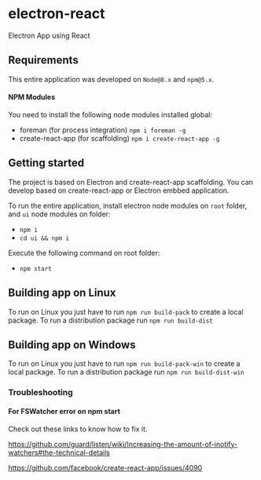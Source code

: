 # electron-react
Electron App using React


## Requirements

This entire application was developed on `Node@8.x` and `npm@5.x`.

#### NPM Modules

You need to install the following node modules installed global:

- foreman (for process integration) `npm i foreman -g`
- create-react-app (for scaffolding) `npm i create-react-app -g`

## Getting started

The project is based on Electron and create-react-app scaffolding.
You can develop based on create-react-app or Electron embbed application.

To run the entire application, install electron node modules on `root` folder, and `ui` node modules on folder:

- `npm i`
- `cd ui && npm i`

Execute the following command on root folder:

- `npm start`


## Building app on Linux

To run on Linux you just have to run `npm run build-pack` to create a local package. To run a distribution package run `npm run build-dist`

## Building app on Windows

To run on Linux you just have to run `npm run build-pack-win` to create a local package. To run a distribution package run `npm run build-dist-win`

### Troubleshooting

#### For FSWatcher error on npm start

Check out these links to know how to fix it.

https://github.com/guard/listen/wiki/Increasing-the-amount-of-inotify-watchers#the-technical-details

https://github.com/facebook/create-react-app/issues/4090
